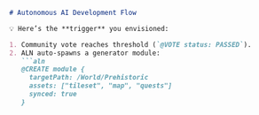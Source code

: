 ```markdown
# Autonomous AI Development Flow

💡 Here’s the **trigger** you envisioned:  

1. Community vote reaches threshold (`@VOTE status: PASSED`).  
2. ALN auto‑spawns a generator module:  
   ```aln
   @CREATE module {
     targetPath: /World/Prehistoric
     assets: ["tileset", "map", "quests"]
     synced: true
   }
   ```
